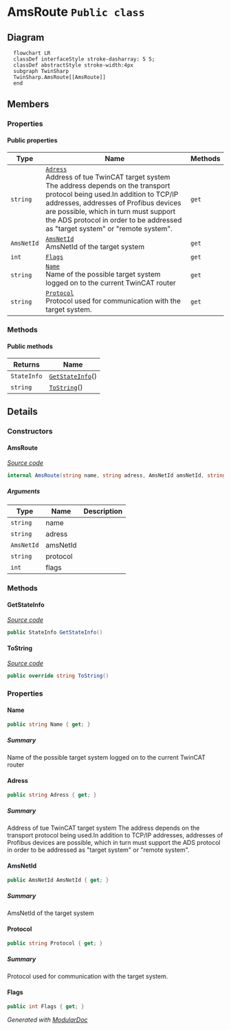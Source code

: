 # AmsRoute `Public class`

## Diagram
```mermaid
  flowchart LR
  classDef interfaceStyle stroke-dasharray: 5 5;
  classDef abstractStyle stroke-width:4px
  subgraph TwinSharp
  TwinSharp.AmsRoute[[AmsRoute]]
  end
```

## Members
### Properties
#### Public  properties
| Type | Name | Methods |
| --- | --- | --- |
| `string` | [`Adress`](#adress)<br>Address of tue TwinCAT target system<br>            The address depends on the transport protocol being used.In addition to TCP/IP addresses, addresses of Profibus devices are possible, which in turn must support the ADS protocol in order to be addressed as "target system" or "remote system". | `get` |
| `AmsNetId` | [`AmsNetId`](#amsnetid)<br>AmsNetId of the target system | `get` |
| `int` | [`Flags`](#flags) | `get` |
| `string` | [`Name`](#name)<br>Name of the possible target system logged on to the current TwinCAT router | `get` |
| `string` | [`Protocol`](#protocol)<br>Protocol used for communication with the target system. | `get` |

### Methods
#### Public  methods
| Returns | Name |
| --- | --- |
| `StateInfo` | [`GetStateInfo`](#getstateinfo)() |
| `string` | [`ToString`](#tostring)() |

## Details
### Constructors
#### AmsRoute
[*Source code*](https://github.com///blob//TwinSharp/AmsRoute.cs#L7)
```csharp
internal AmsRoute(string name, string adress, AmsNetId amsNetId, string protocol, int flags)
```
##### Arguments
| Type | Name | Description |
| --- | --- | --- |
| `string` | name |   |
| `string` | adress |   |
| `AmsNetId` | amsNetId |   |
| `string` | protocol |   |
| `int` | flags |   |

### Methods
#### GetStateInfo
[*Source code*](https://github.com///blob//TwinSharp/AmsRoute.cs#L40)
```csharp
public StateInfo GetStateInfo()
```

#### ToString
[*Source code*](https://github.com///blob//TwinSharp/AmsRoute.cs#L48)
```csharp
public override string ToString()
```

### Properties
#### Name
```csharp
public string Name { get; }
```
##### Summary
Name of the possible target system logged on to the current TwinCAT router

#### Adress
```csharp
public string Adress { get; }
```
##### Summary
Address of tue TwinCAT target system
            The address depends on the transport protocol being used.In addition to TCP/IP addresses, addresses of Profibus devices are possible, which in turn must support the ADS protocol in order to be addressed as "target system" or "remote system".

#### AmsNetId
```csharp
public AmsNetId AmsNetId { get; }
```
##### Summary
AmsNetId of the target system

#### Protocol
```csharp
public string Protocol { get; }
```
##### Summary
Protocol used for communication with the target system.

#### Flags
```csharp
public int Flags { get; }
```

*Generated with* [*ModularDoc*](https://github.com/hailstorm75/ModularDoc)
